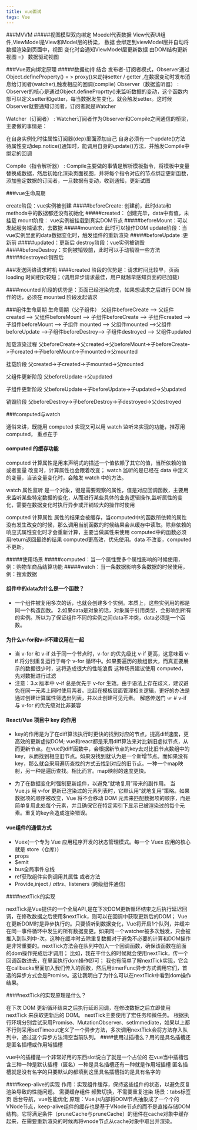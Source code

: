 ```yaml
---
title: vue面试
tags: Vue
---
```


###MVVM
#####视图模型双向绑定 Moedel代表数据 View代表UI组件,ViewModel是View和Model层的桥梁， 数据 会绑定到viewModel层并自动将数据渲染到页面中，视图 变化时会通知ViewModel层更新数据
由DOM结构更新视图 =》 数据驱动视图


###Vue双向绑定原理
#####数据劫持 结合 发布者-订阅者模式，Observer通过Object.defineProperty() = > proxy()来劫持setter / getter ,在数据变动时发布消息给订阅者(watcher),触发相应的回调(complie)
Observer（数据监听器） : Observer的核心是通过Object.defineProprtty()来监听数据的变动，这个函数内部可以定义setter和getter，每当数据发生变化，就会触发setter。这时候Observer就要通知订阅者，订阅者就是Watcher

Watcher（订阅者） : Watcher订阅者作为Observer和Compile之间通信的桥梁，主要做的事情是：

在自身实例化时往属性订阅器(dep)里面添加自己
自身必须有一个update()方法
待属性变动dep.notice()通知时，能调用自身的update()方法，并触发Compile中绑定的回调

Compile（指令解析器） : Compile主要做的事情是解析模板指令，将模板中变量替换成数据，然后初始化渲染页面视图，并将每个指令对应的节点绑定更新函数，添加鉴定数据的订阅者，一旦数据有变动，收到通知，更新试图

###vue生命周期

create阶段：vue实例被创建
#####beforeCreate: 创建前，此时data和methods中的数据都还没有初始化
#####created： 创建完毕，data中有值，未挂载
mount阶段： vue实例被挂载到真实DOM节点
#####beforeMount：可以发起服务端请求，去数据
#####mounted: 此时可以操作DOM
update阶段：当vue实例里面的data数据变化时，触发组件的重新渲染
#####beforeUpdate :更新前
#####updated：更新后
destroy阶段：vue实例被销毁
#####beforeDestroy：实例被销毁前，此时可以手动销毁一些方法
#####destroyed:销毁后

###发送网络请求时机
####created 阶段的优势是：请求时间比较早，页面 loading 时间相对较短；（调用异步请求最佳，用户就越早感知页面的已加载）

####mounted 阶段的优势是：页面已经渲染完成，如果想请求之后进行 DOM 操作的话，必须在 mounted 阶段发起请求

###组件生命周期
生命周期（父子组件） 父组件beforeCreate --> 父组件created --> 父组件beforeMount --> 子组件beforeCreate --> 子组件created --> 子组件beforeMount --> 子组件 mounted --> 父组件mounted -->父组件beforeUpdate -->子组件beforeDestroy--> 子组件destroyed --> 父组件updated

加载渲染过程 父beforeCreate->父created->父beforeMount->子beforeCreate->子created->子beforeMount->子mounted->父mounted

挂载阶段 父created->子created->子mounted->父mounted

父组件更新阶段 父beforeUpdate->父updated

子组件更新阶段 父beforeUpdate->子beforeUpdate->子updated->父updated

销毁阶段 父beforeDestroy->子beforeDestroy->子destroyed->父destroyed


###computed与watch

通俗来讲，既能用 computed 实现又可以用 watch 监听来实现的功能，推荐用 computed， 重点在于
#### computed 的缓存功能
computed 计算属性是用来声明式的描述一个值依赖了其它的值，当所依赖的值或者变量 改变时，计算属性也会跟着改变； watch 监听的是已经在 data 中定义的变量，当该变量变化时，会触发 watch 中的方法。

watch 属性监听 是一个对象，键是需要观察的属性，值是对应回调函数，主要用来监听某些特定数据的变化，从而进行某些具体的业务逻辑操作,监听属性的变化，需要在数据变化时执行异步或开销较大的操作时使用

computed 计算属性 属性的结果会被缓存，当computed中的函数所依赖的属性没有发生改变的时候，那么调用当前函数的时候结果会从缓存中读取。除非依赖的响应式属性变化时才会重新计算，主要当做属性来使用 computed中的函数必须用return返回最终的结果 computed更高效，优先使用。data 不改变，computed 不更新。

#####使用场景 
#####computed：当一个属性受多个属性影响的时候使用，例：购物车商品结算功能
#####watch：当一条数据影响多条数据的时候使用，例：搜索数据

#### 组件中的data为什么是一个函数？
+ 一个组件被复用多次的话，也就会创建多个实例。本质上，这些实例用的都是同一个构造函数。 2.如果data是对象的话，对象属于引用类型，会影响到所有的实例。所以为了保证组件不同的实例之间data不冲突，data必须是一个函数。

#### 为什么v-for和v-if不建议用在一起
+ 当 v-for 和 v-if 处于同一个节点时，v-for 的优先级比 v-if 更高，这意味着 v-if 将分别重复运行于每个 v-for 循环中。如果要遍历的数组很大，而真正要展示的数据很少时，这将造成很大的性能浪费
这种场景建议使用 computed，先对数据进行过滤
+ 注意：3.x 版本中 v-if 总是优先于 v-for 生效。由于语法上存在歧义，建议避免在同一元素上同时使用两者。比起在模板层面管理相关逻辑，更好的办法是通过创建计算属性筛选出列表，并以此创建可见元素。
解惑传送门 ☞ # v-if 与 v-for 的优先级对比非兼容


#### React/Vue 项目中 key 的作用


+ key的作用是为了在diff算法执行时更快的找到对应的节点，提高diff速度，更高效的更新虚拟DOM;
vue和react都是采用diff算法来对比新旧虚拟节点，从而更新节点。在vue的diff函数中，会根据新节点的key去对比旧节点数组中的key，从而找到相应旧节点。如果没找到就认为是一个新增节点。而如果没有key，那么就会采用遍历查找的方式去找到对应的旧节点。一种一个map映射，另一种是遍历查找。相比而言。map映射的速度更快。


+ 为了在数据变化时强制更新组件，以避免“就地复用”带来的副作用。
当 Vue.js 用 v-for 更新已渲染过的元素列表时，它默认用“就地复用”策略。如果数据项的顺序被改变，Vue 将不会移动 DOM 元素来匹配数据项的顺序，而是简单复用此处每个元素，并且确保它在特定索引下显示已被渲染过的每个元素。重复的key会造成渲染错误。


#### vue组件的通信方式

+ Vuex(一个专为 Vue 应用程序开发的状态管理模式。每一个 Vuex 应用的核心就是 store（仓库）)
+ props
+ $emit
+ bus全局事件总线
+ ref获取组件实例调用其属性 或者方法 
+ Provide,inject / $attrs、$listeners (跨级组件通信)


####nextTick的实现

nextTick是Vue提供的一个全局API,是在下次DOM更新循环结束之后执行延迟回调，在修改数据之后使用$nextTick，则可以在回调中获取更新后的DOM；
Vue在更新DOM时是异步执行的。只要侦听到数据变化，Vue将开启1个队列，并缓冲在同一事件循环中发生的所有数据变更。如果同一个watcher被多次触发，只会被推入到队列中-次。这种在缓冲时去除重复数据对于避免不必要的计算和DOM操作是非常重要的。nextTick方法会在队列中加入一个回调函数，确保该函数在前面的dom操作完成后才调用；
比如，我在干什么的时候就会使用nextTick，传一个回调函数进去，在里面执行dom操作即可；
我也有简单了解nextTick实现，它会在callbacks里面加入我们传入的函数，然后用timerFunc异步方式调用它们，首选的异步方式会是Promise。这让我明白了为什么可以在nextTick中看到dom操作结果。

####nextTick的实现原理是什么？

在下次 DOM 更新循环结束之后执行延迟回调，在修改数据之后立即使用 nextTick 来获取更新后的 DOM。 nextTick主要使用了宏任务和微任务。 根据执行环境分别尝试采用Promise、MutationObserver、setImmediate，如果以上都不行则采用setTimeout定义了一个异步方法，多次调用nextTick会将方法存入队列中，通过这个异步方法清空当前队列。
####使用过插槽么？用的是具名插槽还是匿名插槽或作用域插槽

vue中的插槽是一个非常好用的东西slot说白了就是一个占位的 在vue当中插槽包含三种一种是默认插槽（匿名）一种是具名插槽还有一种就是作用域插槽 匿名插槽就是没有名字的只要默认的都填到这里具名插槽指的是具有名字的

####keep-alive的实现
作用：实现组件缓存，保持这些组件的状态，以避免反复渲染导致的性能问题。 需要缓存组件 频繁切换，不需要重复渲染
场景：tabs标签页 后台导航，vue性能优化
原理：Vue.js内部将DOM节点抽象成了一个个的VNode节点，keep-alive组件的缓存也是基于VNode节点的而不是直接存储DOM结构。它将满足条件（pruneCache与pruneCache）的组件在cache对象中缓存起来，在需要重新渲染的时候再将vnode节点从cache对象中取出并渲染。
